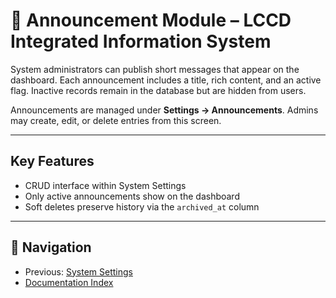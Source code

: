 # 📢 Announcement Module – LCCD Integrated Information System

System administrators can publish short messages that appear on the dashboard. Each announcement includes a title, rich content, and an active flag. Inactive records remain in the database but are hidden from users.

Announcements are managed under **Settings → Announcements**. Admins may create, edit, or delete entries from this screen.

---

## Key Features
- CRUD interface within System Settings
- Only active announcements show on the dashboard
- Soft deletes preserve history via the `archived_at` column

---

## 🚀 Navigation
- Previous: [System Settings](system-settings.md)
- [Documentation Index](README.md)
